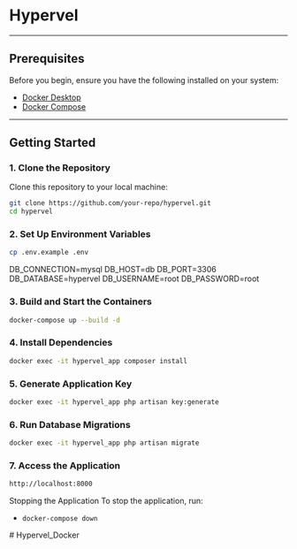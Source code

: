 # Hypervel

---

## Prerequisites

Before you begin, ensure you have the following installed on your system:

- [Docker Desktop](https://www.docker.com/products/docker-desktop)
- [Docker Compose](https://docs.docker.com/compose/install/)

---

## Getting Started

### 1. Clone the Repository

Clone this repository to your local machine:

```bash
git clone https://github.com/your-repo/hypervel.git
cd hypervel

```

### 2. Set Up Environment Variables

```bash
cp .env.example .env
```

DB_CONNECTION=mysql
DB_HOST=db
DB_PORT=3306
DB_DATABASE=hypervel
DB_USERNAME=root
DB_PASSWORD=root

### 3. Build and Start the Containers

```bash
docker-compose up --build -d
```
### 4. Install Dependencies

```bash
docker exec -it hypervel_app composer install
```

### 5. Generate Application Key

```bash
docker exec -it hypervel_app php artisan key:generate
```

### 6.  Run Database Migrations

```bash
docker exec -it hypervel_app php artisan migrate
```

### 7.  Access the Application

```bash
http://localhost:8000
```

Stopping the Application
To stop the application, run:
- `docker-compose down`

#   H y p e r v e l _ D o c k e r  
 
